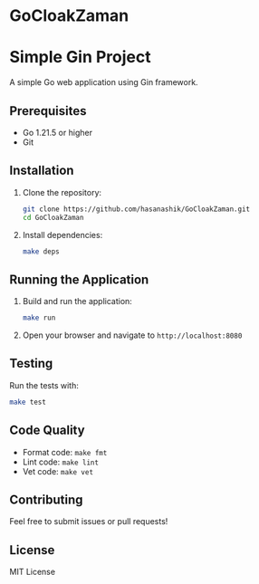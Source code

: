 # GoCloakZaman

# Simple Gin Project

A simple Go web application using Gin framework.

## Prerequisites

- Go 1.21.5 or higher
- Git

## Installation

1. Clone the repository:
   ```bash
   git clone https://github.com/hasanashik/GoCloakZaman.git
   cd GoCloakZaman
   ```
2. Install dependencies:
   ```bash
   make deps
   ```

## Running the Application

1. Build and run the application:
   ```bash
   make run
   ```
2. Open your browser and navigate to `http://localhost:8080`

## Testing

Run the tests with:

```bash
make test
```

## Code Quality

- Format code: `make fmt`
- Lint code: `make lint`
- Vet code: `make vet`

## Contributing

Feel free to submit issues or pull requests!

## License

MIT License
